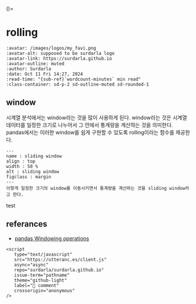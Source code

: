 ()=
# rolling

```{article-info}
:avatar: /images/logos/my_favi.png
:avatar-alt: supposed to be surdarla logo
:avatar-link: https://surdarla.github.io
:avatar-outline: muted
:author: Surdarla
:date: Oct 11 Fri 14:27, 2024
:read-time: "{sub-ref}`wordcount-minutes` min read"
:class-container: sd-p-2 sd-outline-muted sd-rounded-1
```

## window

시계열 분석에서는 window라는 것을 많이 사용하게 된다. window라는 것은 시계열 데이터를 일정한 크기로 나누어서 그 안에서 통계량을 계산하는 것을 의미한다. pandas에서는 이러한 window를 쉽게 구현할 수 있도록 rolling이라는 함수를 제공한다.

```{figure} https://medium.com/@thedatabeast/time-series-part-4-determining-the-window-size-for-moving-averages-a07c5cfcfac9
---
name : sliding window
align : top
width : 50 %
alt : sliding window
figclass : margin
---
이렇게 일정한 크기의 window를 이동시키면서 통계량을 계산하는 것을 sliding window라고 한다.
```

test

## referances

- [pandas Windowing operations](https://pandas.pydata.org/docs/user_guide/window.html#window-generic)

```{raw} html
<script
   type="text/javascript"
   src="https://utteranc.es/client.js"
   async="async"
   repo="surdarla/surdarla.github.io"
   issue-term="pathname"
   theme="github-light"
   label="💬 comment"
   crossorigin="anonymous"
/>
```
